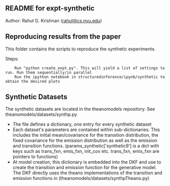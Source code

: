 ## README for expt-synthetic
Author: Rahul G. Krishnan (rahul@cs.nyu.edu)

## Reproducing results from the paper
This folder contains the scripts to reproduce the synthetic experiments. 

Steps:

```
    Run "python create_expt.py". This will yield a list of settings to run. Run them sequentially/in parallel 
    Run the ipython notebook in structuredinference/ipynb/synthetic to obtain the desired plots 
```
## Synthetic Datasets

The synthetic datasets are located in the theanomodels repository. See theanomodels/datasets/synthp.py 
* The file defines a dictionary, one entry for every synthetic dataset
* Each dataset's parameters are contained within sub-dictionaries. This includes the initial mean/covariance for the transition distribution, the fixed covariance for the emission distribution as well as the emission and transition functions. (params_synthetic['synthetic9'] is a dict with keys such as trans_fxn, emis_fxn, init_cov etc. trans_fxn, emis_fxn are pointers to functions)
* At model creation, this dictionary is embedded into the DKF and use to create the transition and emission function for the generative model. The DKF directly uses the theano implementations of the transition and emission functions in (theanomodels/datasets/synthpTheano.py)
